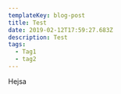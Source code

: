 ```yaml
---
templateKey: blog-post
title: Test
date: 2019-02-12T17:59:27.683Z
description: Test
tags:
  - Tag1
  - tag2
---
```

Hejsa
